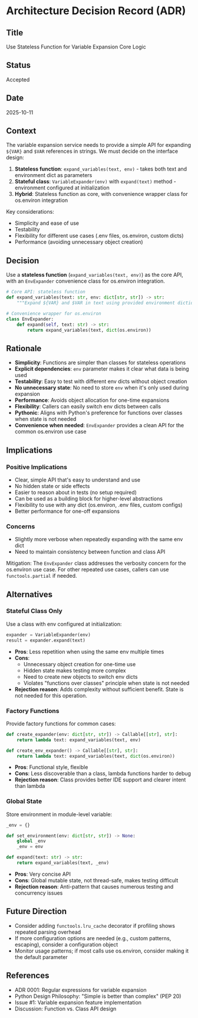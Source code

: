 # Architecture Decision Record (ADR)

## Title

Use Stateless Function for Variable Expansion Core Logic

## Status

Accepted

## Date

2025-10-11

## Context

The variable expansion service needs to provide a simple API for expanding `${VAR}` and `$VAR` references in strings. We must decide on the interface design:

1. **Stateless function**: `expand_variables(text, env)` - takes both text and environment dict as parameters
2. **Stateful class**: `VariableExpander(env)` with `expand(text)` method - environment configured at initialization
3. **Hybrid**: Stateless function as core, with convenience wrapper class for os.environ integration

Key considerations:
- Simplicity and ease of use
- Testability
- Flexibility for different use cases (.env files, os.environ, custom dicts)
- Performance (avoiding unnecessary object creation)

## Decision

Use a **stateless function** (`expand_variables(text, env)`) as the core API, with an `EnvExpander` convenience class for os.environ integration.

```python
# Core API: stateless function
def expand_variables(text: str, env: dict[str, str]) -> str:
    """Expand ${VAR} and $VAR in text using provided environment dictionary."""

# Convenience wrapper for os.environ
class EnvExpander:
    def expand(self, text: str) -> str:
        return expand_variables(text, dict(os.environ))
```

## Rationale

- **Simplicity**: Functions are simpler than classes for stateless operations
- **Explicit dependencies**: `env` parameter makes it clear what data is being used
- **Testability**: Easy to test with different env dicts without object creation
- **No unnecessary state**: No need to store `env` when it's only used during expansion
- **Performance**: Avoids object allocation for one-time expansions
- **Flexibility**: Callers can easily switch env dicts between calls
- **Pythonic**: Aligns with Python's preference for functions over classes when state is not needed
- **Convenience when needed**: `EnvExpander` provides a clean API for the common os.environ use case

## Implications

### Positive Implications

- Clear, simple API that's easy to understand and use
- No hidden state or side effects
- Easier to reason about in tests (no setup required)
- Can be used as a building block for higher-level abstractions
- Flexibility to use with any dict (os.environ, .env files, custom configs)
- Better performance for one-off expansions

### Concerns

- Slightly more verbose when repeatedly expanding with the same env dict
- Need to maintain consistency between function and class API

Mitigation: The `EnvExpander` class addresses the verbosity concern for the os.environ use case. For other repeated use cases, callers can use `functools.partial` if needed.

## Alternatives

### Stateful Class Only

Use a class with env configured at initialization:

```python
expander = VariableExpander(env)
result = expander.expand(text)
```

- **Pros**: Less repetition when using the same env multiple times
- **Cons**:
  - Unnecessary object creation for one-time use
  - Hidden state makes testing more complex
  - Need to create new objects to switch env dicts
  - Violates "functions over classes" principle when state is not needed
- **Rejection reason**: Adds complexity without sufficient benefit. State is not needed for this operation.

### Factory Functions

Provide factory functions for common cases:

```python
def create_expander(env: dict[str, str]) -> Callable[[str], str]:
    return lambda text: expand_variables(text, env)

def create_env_expander() -> Callable[[str], str]:
    return lambda text: expand_variables(text, dict(os.environ))
```

- **Pros**: Functional style, flexible
- **Cons**: Less discoverable than a class, lambda functions harder to debug
- **Rejection reason**: Class provides better IDE support and clearer intent than lambda

### Global State

Store environment in module-level variable:

```python
_env = {}

def set_environment(env: dict[str, str]) -> None:
    global _env
    _env = env

def expand(text: str) -> str:
    return expand_variables(text, _env)
```

- **Pros**: Very concise API
- **Cons**: Global mutable state, not thread-safe, makes testing difficult
- **Rejection reason**: Anti-pattern that causes numerous testing and concurrency issues

## Future Direction

- Consider adding `functools.lru_cache` decorator if profiling shows repeated parsing overhead
- If more configuration options are needed (e.g., custom patterns, escaping), consider a configuration object
- Monitor usage patterns; if most calls use os.environ, consider making it the default parameter

## References

- ADR 0001: Regular expressions for variable expansion
- Python Design Philosophy: "Simple is better than complex" (PEP 20)
- Issue #1: Variable expansion feature implementation
- Discussion: Function vs. Class API design
